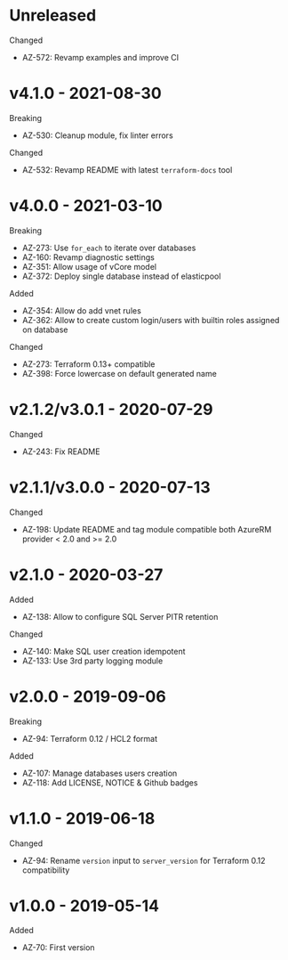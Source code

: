 # Unreleased

Changed
  * AZ-572: Revamp examples and improve CI

# v4.1.0 - 2021-08-30

Breaking
  * AZ-530: Cleanup module, fix linter errors

Changed
  * AZ-532: Revamp README with latest `terraform-docs` tool

# v4.0.0 - 2021-03-10

Breaking
  * AZ-273: Use `for_each` to iterate over databases
  * AZ-160: Revamp diagnostic settings
  * AZ-351: Allow usage of vCore model
  * AZ-372: Deploy single database instead of elasticpool

Added
  * AZ-354: Allow do add vnet rules
  * AZ-362: Allow to create custom login/users with builtin roles assigned on database

Changed
  * AZ-273: Terraform 0.13+ compatible
  * AZ-398: Force lowercase on default generated name

# v2.1.2/v3.0.1 - 2020-07-29

Changed
  * AZ-243: Fix README

# v2.1.1/v3.0.0 - 2020-07-13

Changed
  * AZ-198: Update README and tag module compatible both AzureRM provider < 2.0 and >= 2.0

# v2.1.0 - 2020-03-27

Added
  * AZ-138: Allow to configure SQL Server PITR retention

Changed
  * AZ-140: Make SQL user creation idempotent
  * AZ-133: Use 3rd party logging module

# v2.0.0 - 2019-09-06

Breaking
  * AZ-94: Terraform 0.12 / HCL2 format

Added
  * AZ-107: Manage databases users creation
  * AZ-118: Add LICENSE, NOTICE & Github badges

# v1.1.0 - 2019-06-18

Changed
  * AZ-94: Rename `version` input to `server_version` for Terraform 0.12 compatibility

# v1.0.0 - 2019-05-14

Added
  * AZ-70: First version
